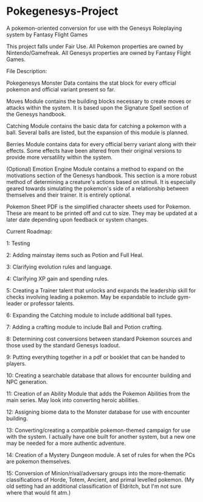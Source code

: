 # Pokegenesys-Project
A pokemon-oriented conversion for use with the Genesys Roleplaying system by Fantasy Flight Games

This project falls under Fair Use. All Pokemon properties are owned by Nintendo/Gamefreak. All Genesys properties are owned by Fantasy Flight Games.

File Description:

Pokegenesys Monster Data contains the stat block for every official pokemon and official variant present so far.

Moves Module contains the building blocks necessary to create moves or attacks within the system. It is based upon the Signature Spell section of the Genesys handbook.

Catching Module contains the basic data for catching a pokemon with a ball. Several balls are listed, but the expansion of this module is planned.

Berries Module contains data for every official berry variant along with their effects. Some effects have been altered from their original versions to provide more versatility within the system.

(Optional) Emotion Engine Module contains a method to expand on the motivations section of the Genesys handbook. This section is a more robust method of determining a creature's actions based on stimuli. It is especially geared towards simulating the pokemon's side of a relationship between themselves and their trainer. It is entirely optional.

Pokemon Sheet PDF is the simplified character sheets used for Pokemon. These are meant to be printed off and cut to size. They may be updated at a later date depending upon feedback or system changes.

Current Roadmap:

1: Testing

2: Adding mainstay items such as Potion and Full Heal.

3: Clarifying evolution rules and language.

4: Clarifying XP gain and spending rules.

5: Creating a Trainer talent that unlocks and expands the leadership skill for checks involving leading a pokemon. May be expandable to include gym-leader or professor talents.

6: Expanding the Catching module to include additional ball types.

7: Adding a crafting module to include Ball and Potion crafting.

8: Determining cost conversions between standard Pokemon sources and those used by the standard Genesys loadout.

9: Putting everything together in a pdf or booklet that can be handed to players.

10: Creating a searchable database that allows for encounter building and NPC generation.

11: Creation of an Ability Module that adds the Pokemon Abilities from the main series. May look into converting heroic abilities.

12: Assigning biome data to the Monster database for use with encounter building.

13: Converting/creating a compatible pokemon-themed campaign for use with the system. I actually have one built for another system, but a new one may be needed for a more authentic adventure.

14: Creation of a Mystery Dungeon module. A set of rules for when the PCs are pokemon themselves.

15: Conversion of Minion/rival/adversary groups into the more-thematic classifications of Horde, Totem, Ancient, and primal levelled pokemon. (My old setting had an additional classification of Eldritch, but I'm not sure where that would fit atm.)
